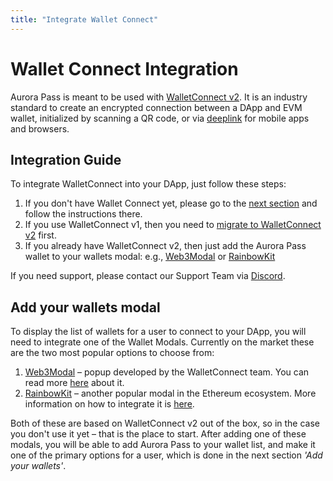 ```yaml
---
title: "Integrate Wallet Connect"
---
```


# Wallet Connect Integration

Aurora Pass is meant to be used with [WalletConnect v2](https://docs.walletconnect.com/). It is an industry standard to create an encrypted connection between a DApp and EVM wallet,
initialized by scanning a QR code, or via [deeplink](https://docs.walletconnect.com/web3wallet/mobileLinking) for mobile apps and browsers.

## Integration Guide

To integrate WalletConnect into your DApp, just follow these steps:

1. If you don't have Wallet Connect yet, please go to the [next section](/onboard/wallet-connect#add-your-wallets-modal) and follow the instructions there.
2. If you use WalletConnect v1, then you need to [migrate to WalletConnect v2](https://docs.walletconnect.com/2.0/advanced/migration-from-v1.x/overview) first.
3. If you already have WalletConnect v2, then just add the Aurora Pass wallet to your wallets modal:
e.g., [Web3Modal](/onboard/wallets/web3modal#adding-aurora-pass) or [RainbowKit](/onboard/wallet-connect#add-your-wallets-modal)

If you need support, please contact our Support Team via [Discord](https://discord.com/invite/dEFJBz8HQV).

## Add your wallets modal

To display the list of wallets for a user to connect to your DApp, you will need to integrate one of the Wallet Modals.
Currently on the market these are the two most popular options to choose from:

1. [Web3Modal](https://docs.walletconnect.com/web3modal/about) – popup developed by the WalletConnect team. You can read more [here](/onboard/wallets/web3modal/) about it.
2. [RainbowKit](https://www.rainbowkit.com/) – another popular modal in the Ethereum ecosystem. More information on how to integrate it is [here](/onboard/wallets/rainbowkit/).

Both of these are based on WalletConnect v2 out of the box, so in the case you don't use it yet – that is the place to start. After adding one of these modals,
you will be able to add Aurora Pass to your wallet list, and make it one of the primary options for a user, which is done in the next section *'Add your wallets'*.
